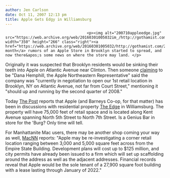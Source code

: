```yaml
---
author: Jen Carlson
date: Oct 11, 2007 12:13 pm
title: Apple Gets Edgy in Williamsburg
---
```


	
										<p><img alt="200710appleedge.jpg" src="https://web.archive.org/web/20160301005032im_/http://gothamist.com/attachments/arts_jen/200710appleedge.jpg" width="350" height="266" class="right"><a href="https://web.archive.org/web/20160301005032/http://gothamist.com/2007/09/17/an_apple_store.php">Last month</a> rumors of an Apple Store in Brooklyn started to spread, and now there&apos;s some news on where the store may land. </p>

<p>Originally it was suspected that Brooklyn residents would be sinking their teeth into Apple on Atlantic Avenue near Clinton. Then someone <a href="https://web.archive.org/web/20160301005032/http://gothamist.com/2007/09/17/an_apple_store.php#comment-1198950">claiming</a> to be &quot;Dana Hemphill, the Apple Northeastern Representative&quot; said the company was &quot;currently in negotiation to open our 1st retail location in Brooklyn, NY on Atlantic Avenue, not far from Court Street,&quot; mentioning it &quot;should up and running by the second quarter of 2008.&quot;</p>

<p>Today <a href="https://web.archive.org/web/20160301005032/http://www.nypost.com/seven/10102007/business/bklyn_gets_apple__barneys.htm">The Post</a> reports that Apple (and Barneys Co-op, for that matter) has been in discussions with residential property <a href="https://web.archive.org/web/20160301005032/http://douglastondevelopment.com/projects/current/williamsburg.shtml">The Edge</a> in Williamsburg. The property will have 75,000 feet of retail space and is located along Kent Avenue spanning North 5th Street to North 7th Street. Is a Genius Bar in store for the &apos;Burg? Only time will tell.</p>

<p>For Manhattanite Mac users, there may be another shop coming your way as well, <a href="https://web.archive.org/web/20160301005032/http://www.macnn.com/articles/07/10/10/fourth.apple.store.in.ny/">MacNN</a> reports: &quot;Apple may be re-investigating a corner retail location ranging between 3,000 and 5,000 square feet across from the Empire State Building. Development plans will cost up to $125 million, and city permits have already been issued to a firm which will set up scaffolding around the address as well as the adjacent addresses. Financial records reveal that Apple would be the sole tenant of a 27,900 square foot building with a lease lasting through January of 2022.&quot;</p>					
										
									
				